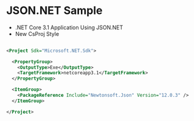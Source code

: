 # JSON.NET Sample

* .NET Core 3.1 Application Using JSON.NET 
* New CsProj Style

```xml
  
<Project Sdk="Microsoft.NET.Sdk">

  <PropertyGroup>
    <OutputType>Exe</OutputType>
    <TargetFramework>netcoreapp3.1</TargetFramework>
  </PropertyGroup>

  <ItemGroup>
    <PackageReference Include="Newtonsoft.Json" Version="12.0.3" />
  </ItemGroup>

</Project>
```